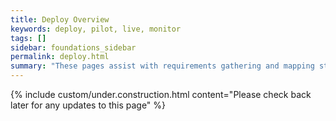 ```yaml
---
title: Deploy Overview
keywords: deploy, pilot, live, monitor
tags: []
sidebar: foundations_sidebar
permalink: deploy.html
summary: "These pages assist with requirements gathering and mapping stages of a FHIR API development process."
---
```

{% include custom/under.construction.html content="Please check back later for any updates to this page" %}




